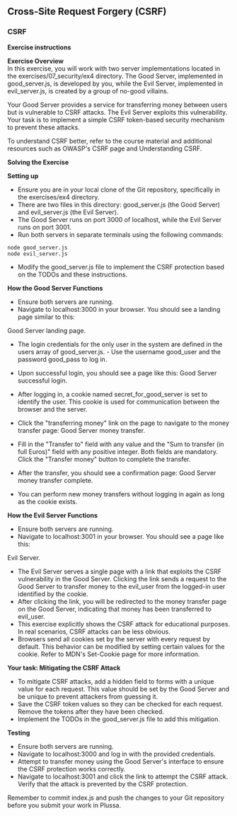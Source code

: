 ## Cross-Site Request Forgery (CSRF)

### CSRF

**Exercise instructions**

**Exercise Overview**  
In this exercise, you will work with two server implementations located in the exercises/07_security/ex4 directory. The Good Server, implemented in good_server.js, is developed by you, while the Evil Server, implemented in evil_server.js, is created by a group of no-good villains.

Your Good Server provides a service for transferring money between users but is vulnerable to CSRF attacks. The Evil Server exploits this vulnerability. Your task is to implement a simple CSRF token-based security mechanism to prevent these attacks.

To understand CSRF better, refer to the course material and additional resources such as OWASP's CSRF page and Understanding CSRF.

**Solving the Exercise**

**Setting up**  
  - Ensure you are in your local clone of the Git repository, specifically in the exercises/ex4 directory.
  - There are two files in this directory: good_server.js (the Good Server) and evil_server.js (the Evil Server).
  - The Good Server runs on port 3000 of localhost, while the Evil Server runs on port 3001.
  - Run both servers in separate terminals using the following commands:
```
node good_server.js
node evil_server.js
```
  - Modify the good_server.js file to implement the CSRF protection based on the TODOs and these instructions.

**How the Good Server Functions**  
  - Ensure both servers are running.
  - Navigate to localhost:3000 in your browser. You should see a landing page similar to this:

Good Server landing page.

  - The login credentials for the only user in the system are defined in the users array of good_server.js.      - Use the username good_user and the password good_pass to log in.
  - Upon successful login, you should see a page like this:
Good Server successful login.

  - After logging in, a cookie named secret_for_good_server is set to identify the user. This cookie is used for communication between the browser and the server.
  - Click the "transferring money" link on the page to navigate to the money transfer page:
Good Server money transfer.

  - Fill in the "Transfer to" field with any value and the "Sum to transfer (in full Euros)" field with any positive integer. Both fields are mandatory. Click the "Transfer money" button to complete the transfer.
  - After the transfer, you should see a confirmation page:
Good Server money transfer complete.

  - You can perform new money transfers without logging in again as long as the cookie exists.

**How the Evil Server Functions**  
  - Ensure both servers are running.
  - Navigate to localhost:3001 in your browser. You should see a page like this:

Evil Server.

  - The Evil Server serves a single page with a link that exploits the CSRF vulnerability in the Good Server. Clicking the link sends a request to the Good Server to transfer money to the evil_user from the logged-in user identified by the cookie.
  - After clicking the link, you will be redirected to the money transfer page on the Good Server, indicating that money has been transferred to evil_user.
  - This exercise explicitly shows the CSRF attack for educational purposes. In real scenarios, CSRF attacks can be less obvious.
  - Browsers send all cookies set by the server with every request by default. This behavior can be modified by setting certain values for the cookie. Refer to MDN's Set-Cookie page for more information.

**Your task: Mitigating the CSRF Attack**  
  - To mitigate CSRF attacks, add a hidden field to forms with a unique value for each request. This value should be set by the Good Server and be unique to prevent attackers from guessing it.
  - Save the CSRF token values so they can be checked for each request. Remove the tokens after they have been checked.
  - Implement the TODOs in the good_server.js file to add this mitigation.


**Testing**  
  - Ensure both servers are running.
  - Navigate to localhost:3000 and log in with the provided credentials.
  - Attempt to transfer money using the Good Server's interface to ensure the CSRF protection works correctly.
  - Navigate to localhost:3001 and click the link to attempt the CSRF attack. Verify that the attack is prevented by the CSRF protection.

Remember to commit index.js and push the changes to your Git repository before you submit your work in Plussa.
